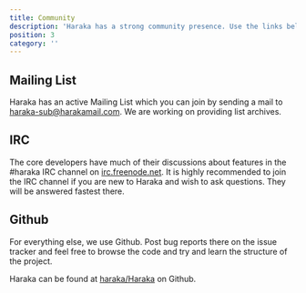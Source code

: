 ```yaml
---
title: Community
description: 'Haraka has a strong community presence. Use the links below to talk with us.'
position: 3
category: ''
---
```


## Mailing List

Haraka has an active Mailing List which you can join by sending a mail to <haraka-sub@harakamail.com>. We are working on providing list archives.

## IRC

The core developers have much of their discussions about features in the #haraka IRC channel on [irc.freenode.net](http://freenode.net/). It is highly recommended to join the IRC channel if you are new to Haraka and wish to ask questions. They will be answered fastest there.

## Github

For everything else, we use Github. Post bug reports there on the issue tracker and feel free to browse the code and try and learn the structure of the project.

Haraka can be found at [haraka/Haraka](https://github.com/haraka/Haraka) on Github.